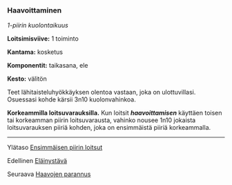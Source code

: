### Haavoittaminen

*1-piirin kuolontaikuus*

**Loitsimisviive:** 1 toiminto

**Kantama:** kosketus

**Komponentit:** taikasana, ele

**Kesto:** välitön

Teet lähitaisteluhyökkäyksen olentoa vastaan, joka on ulottuvillasi.
Osuessasi kohde kärsii 3n10 kuolonvahinkoa.

**Korkeammilla loitsuvarauksilla.** Kun loitsit ***haavoittamisen***
käyttäen toisen tai korkeamman piirin loitsuvarausta, vahinko
nousee 1n10 jokaista loitsuvarauksen piiriä kohden, joka on
ensimmäistä piiriä korkeammalla.

----

Ylätaso [Ensimmäisen piirin loitsut](1_piirin_loitsut)

Edellinen [Eläinystävä](Eläinystävä)

Seuraava [Haavojen parannus](Haavojen_parannus)